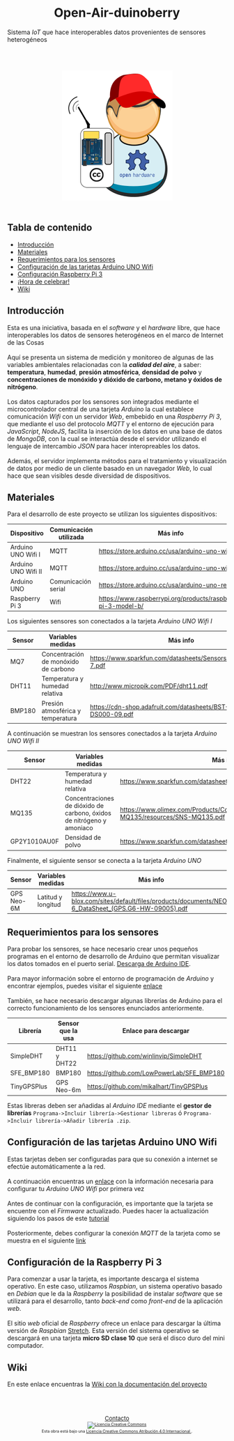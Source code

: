 <h1 align="center">
  Open-Air-duinoberry
</h1>

Sistema _IoT_ que hace interoperables datos provenientes de sensores heterogéneos

<br><br>
<p align="center">
  <img src="/nodeJS/sensores/public/img/airduinoberry.png">
  <br><br>
</p>

## Tabla de contenido ##
  - [Introducción](#introducción)
  - [Materiales](#materiales)
  - [Requerimientos para los sensores](#requerimientos-para-los-sensores)
  - [Configuración de las tarjetas Arduino UNO Wifi](#configuración-de-las-tarjetas-arduino-uno-wifi)
  - [Configuración Raspberry Pi 3](#configuración-de-la-raspberry-pi-3)
  - [¡Hora de celebrar!](#hora-de-celebrar)
  - [Wiki](#wiki)
  
  ## Introducción ##

  Esta es una iniciativa, basada en el _software_  y el _hardware_ libre, que hace interoperables los datos de sensores heterogéneos en el marco de Internet de las Cosas
  <br><br>
   Aquí se presenta un sistema de medición y monitoreo de algunas de las variables ambientales relacionadas con la **_calidad del aire_**, a saber: **temperatura**, **humedad**, **presión atmosférica**, **densidad de polvo** y **concentraciones de monóxido y dióxido de carbono, metano y óxidos de nitrógeno**. 
   <br><br>
Los datos capturados por los sensores son integrados mediante el microcontrolador central de una tarjeta _Arduino_ la cual establece comunicación _Wifi_ con un servidor _Web_, embebido en una _Raspberry Pi 3_, que mediante el uso del protocolo _MQTT_ y el entorno de ejecución para _JavaScript_, _NodeJS_, facilita la inserción de los datos en una base de datos de _MongoDB_, con la cual se interactúa desde el servidor utilizando el lenguaje de intercambio _JSON_ para hacer interopreables los datos. 
   <br><br>
Además, el servidor implementa métodos para el tratamiento y visualización de datos por medio de un cliente basado en un navegador _Web_, lo cual hace que sean visibles desde diversidad de dispositivos.

  ## Materiales ##

  Para el desarrollo de este proyecto se utilizan los siguientes dispositivos:
  
 
| Dispositivo | Comunicación utilizada | Más info |
| ----- | ----- | ----- |
| Arduino UNO Wifi I | MQTT | https://store.arduino.cc/usa/arduino-uno-wifi |
| Arduino UNO Wifi II | MQTT | https://store.arduino.cc/usa/arduino-uno-wifi |
| Arduino UNO | Comunicación serial | https://store.arduino.cc/usa/arduino-uno-rev3 |
| Raspberry Pi 3 | Wifi | https://www.raspberrypi.org/products/raspberry-pi-3-model-b/ |


Los siguientes sensores son conectados a la tarjeta _Arduino UNO Wifi I_

| Sensor|  Variables medidas| Más info |
| ----- | ---- | ---- |
| MQ7 |  Concentración de monóxido de carbono | https://www.sparkfun.com/datasheets/Sensors/Biometric/MQ-7.pdf | 
| DHT11 | Temperatura y humedad relativa | http://www.micropik.com/PDF/dht11.pdf | 
| BMP180 | Presión atmosférica y temperatura | https://cdn-shop.adafruit.com/datasheets/BST-BMP180-DS000-09.pdf | 

A continuación se muestran los sensores conectados a la tarjeta _Arduino UNO Wifi II_

| Sensor|  Variables medidas| Más info |
| ----- |  ---- | ---- |
| DHT22 |  Temperatura y humedad relativa | https://www.sparkfun.com/datasheets/Sensors/Temperature/DHT22.pdf | 
| MQ135 |  Concentraciones de dióxido de carbono, óxidos de nitrógeno y amoniaco | https://www.olimex.com/Products/Components/Sensors/SNS-MQ135/resources/SNS-MQ135.pdf | 
| GP2Y1010AU0F | Densidad de polvo | https://www.sparkfun.com/datasheets/Sensors/gp2y1010au_e.pdf | 

Finalmente, el siguiente sensor se conecta a la tarjeta _Arduino UNO_

| Sensor | Variables medidas| Más info |
| ----- | ---- | ---- |
| GPS Neo-6M |  Latitud y longitud | https://www.u-blox.com/sites/default/files/products/documents/NEO-6_DataSheet_(GPS.G6-HW-09005).pdf |

  
  ## Requerimientos para los sensores ##

Para probar los sensores, se hace necesario crear unos pequeños programas en el entorno de desarrollo de Arduino que permitan visualizar los datos tomados en el puerto serial. [Descarga de Arduino IDE](https://www.arduino.cc/en/Main/Software).
   <br><br>
	Para mayor información sobre el entorno de programación de _Arduino_ y encontrar ejempĺos, puedes visitar el siguiente [enlace](	https://www.arduino.cc/en/Guide/HomePage)
   <br><br>
  También, se hace necesario descargar algunas librerías de Arduino para el correcto funcionamiento de los sensores enunciados anteriormente.
  
  
| Librería | Sensor que la usa | Enlace para descargar |
| ----- | ---- | ---- |
| SimpleDHT | DHT11 y DHT22 | https://github.com/winlinvip/SimpleDHT |
| SFE_BMP180 |  BMP180 | https://github.com/LowPowerLab/SFE_BMP180 |
| TinyGPSPlus |  GPS Neo-6m | https://github.com/mikalhart/TinyGPSPlus |

Estas libreras deben ser añadidas al _Arduino IDE_  mediante el **gestor de librerías** `Programa->Incluir librería->Gestionar libreras` ó `Programa->Incluir librería->Añadir librería .zip`.


  ## Configuración de las tarjetas Arduino UNO Wifi ##

  Estas tarjetas deben ser configuradas para que su conexión a internet se efectúe automáticamente a la red.
	 <br><br>
  A continuación encuentras un [enlace](http://www.techmake.com/arduino-uno-wifi-intro) con la información necesaria para configurar tu _Arduino UNO Wifi_ por primera vez
	 <br><br>
	Antes de continuar con la configuración, es importante que la tarjeta se encuentre con el _Firmware_ actualizado. Puedes hacer la actualización siguiendo los pasos de este [tutorial](https://github.com/arduino-libraries/UnoWiFi-FirmwareUpdater-Plugin) 
	 <br><br>
  Posteriormente, debes configurar la conexión _MQTT_ de la tarjeta como se muestra en el siguiente [link](https://www.trojanc.co.za/2017/02/08/arduino-uno-wifi-mqtt/) 
 
   ## Configuración de la Raspberry Pi 3 ##
  Para comenzar a usar la tarjeta, es importante descarga el sistema operativo. En este caso, utilizamos _Raspbian_, un sistema operativo basado en _Debian_ que le da la _Raspberry_ la posibilidad de instalar _software_ que se utilizará para el desarrollo, tanto _back-end_ como _front-end_ de la aplicación _web_.
  <br><br>
  El sitio _web_ oficial de _Raspberry_ ofrece un enlace para descargar la última versión de _Raspbian_ [Stretch](https://www.raspberrypi.org/downloads/raspbian/). Esta versión del sistema operativo se descargará en una tarjeta **micro SD clase 10** que será el disco duro del mini computador.
  

  ## Wiki ##
  
En este enlace encuentras la [Wiki con la documentación del proyecto](https://github.com/alexei8a/Open-Air-duinoberry/wiki)



  <br><br>

<footer  style="font-size: xx-small">
						<div align="center">
							<a href="mailto:agochoad@unal.edu.co" style="font-size: small">Contacto</a>
							<br>
								<a rel="license" href="http://creativecommons.org/licenses/by/4.0/" >
									<img alt="Licencia Creative Commons" style="border-width:0;width:60px;height:auto" src="https://i.creativecommons.org/l/by/4.0/88x31.png" />
								</a>
								<br />
									Esta obra está bajo una <a rel="license" href="http://creativecommons.org/licenses/by/4.0/">
									Licencia Creative Commons Atribución 4.0 Internacional
								</a>.
							</br>
						</div>
					</footer>
